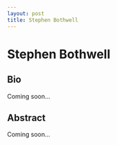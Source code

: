```yaml
---
layout: post
title: Stephen Bothwell
---
```


# Stephen Bothwell

## Bio

Coming soon...

## Abstract

Coming soon...
